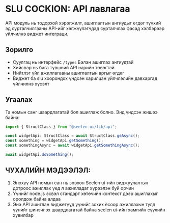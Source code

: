 # **SLU COCKION: API лавлагаа**

API модуль нь тодорхой хэрэгжилт, ашиглалтын ангиудыг өгдөг 
түүхий эд сурталчилгааны API-ийг хөгжүүлэгчдэд сурталчлах фасад хэлбэрээр үйлчилнэ 
виджет интеграци.

## **Зорилго**

* Суулгац нь интерфейс `/types` Бэлэн ашиглах ангиудтай
* Хийсвэр нь бага түвшний API нарийн төвөгтэй
* Нийтлэг үйл ажиллагааны ашиглалтын аргыг өгдөг
* Виджет ба slu хоорондох үндсэн харилцан үйлчлэлийн давхаргад үйлчилнэ 
  хүсэлт

## **Угаалах**

Та номын санг шаардлагатай бол ашиглаж болно. Энд үндсэн жишээ байна:

```ts
import { StructClass } from "@seelen-ui/lib/api";

const widgetApi: StructClass = await StructClass.geAsync();
const something = widgetApi.getSomething();
const somethingAsync = await widgetApi.getSomethingAsync();

await widgetApi.doSomething();
```

## **ЧУХАЛИЙН МЭДЭЭЛЭЛ:**

1. Энэхүү API номын сан нь зөвхөн Seelen ui-ийн виджуулалтын дотроос ажиллах үед л ажилладаг 
   хүрээлэн буй орчин
2. Үүнийг node.js эсвэл стандарт хөтөчийн контекст дээр ашиглахыг оролдож байна 
   алдаа
3. Энэ API ашиглан виджетүүд үүнийг зохих ёсоор ажиллахын тулд үүнийг шинэчлэх шаардлагатай байна 
   seelen ui-ийн хамгийн сүүлийн хувилбар
